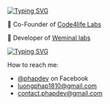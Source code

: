 <!-- https://git.io/typing-svg -->
[![Typing SVG](https://readme-typing-svg.demolab.com?font=Fira+Code&weight=700&size=30&duration=1000&pause=500&color=609966&vCenter=true&multiline=true&random=false&width=1200&height=60&lines=Hello+world!,+My+name+is+Phap👋+and+I+come+from+Vietnamese)](https://github.com/phapdev)

  🚀 Co-Founder of [Code4life Labs](https://github.com/Code4life-Labs)

  🚀 Developer of [Weminal labs](https://github.com/Weminal-labs)

[![Typing SVG](https://readme-typing-svg.demolab.com?font=Fira+Code&weight=700&size=30&duration=300&pause=500&color=40513B&vCenter=true&multiline=true&random=false&width=666&height=60&lines=Contact+📬)](mailto:luongphap1810@gmail.com)

How to reach me: 
* [@phapdev](https://facebook.com/luongphap1810) on Facebook
* [luongphap1810@gmail.com](mailto:luongphap1810@gmail.com)
* [contact.phapdev@gmail.com](mailto:contact.phapdev@gmail.com)
